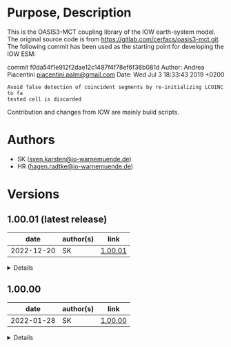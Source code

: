 # Purpose, Description

This is the OASIS3-MCT coupling library of the IOW earth-system model. 
The original source code is from  https://gitlab.com/cerfacs/oasis3-mct.git.
The following commit has been used as the starting point for developing the IOW ESM:

commit f0da54f1e912f2dae12c1487f4f78ef6f36b081d
Author: Andrea Piacentini <piacentini.palm@gmail.com>
Date:   Wed Jul 3 18:33:43 2019 +0200

    Avoid false detection of coincident segments by re-initializing LCOINC to fa
    tested cell is discarded

Contribution and changes from IOW are mainly build scripts. 


# Authors

* SK      (sven.karsten@io-warnemuende.de)
* HR      (hagen.radtke@io-warnemuende.de)


# Versions

## 1.00.01 (latest release)

| date        | author(s)   | link      |
|---          |---          |---        |
| 2022-12-20  | SK          | [1.00.01](https://git.io-warnemuende.de/iow_esm/components.cclm/src/branch/1.00.01)     | 

<details>

### changes
* updated build.sh
* added this readme file
    
### dependencies
* None
  
### known issues
* None

### tested with
* intensively tested on both HLRN machines
  * using example setups available under:
    (coupled) /scratch/usr/mviowmod/IOW_ESM/setups/
              MOM5_Baltic-CCLM_Eurocordex/example_8nm_0.22deg/1.00.00
    (uncoupled) /scratch/usr/mviowmod/IOW_ESM/setups/
                CCLM_Eurocordex/example_0.22deg/1.00.00
* can be built and run on Haumea but output is not intensively tested
  
</details>


## 1.00.00

| date        | author(s)   | link      |
|---          |---          |---        |
| 2022-01-28  | SK          | [1.00.00](https://git.io-warnemuende.de/iow_esm/components.cclm/src/branch/1.00.00)     | 

<details>

### changes
-
    
### dependencies
- 
  
### known issues
-

### tested with
* intensively tested on both HLRN machines
  * using example setups available under:
    (coupled) /scratch/usr/mviowmod/IOW_ESM/setups/
              MOM5_Baltic-CCLM_Eurocordex/example_8nm_0.22deg/1.00.00
    (uncoupled) /scratch/usr/mviowmod/IOW_ESM/setups/
                CCLM_Eurocordex/example_0.22deg/1.00.00
* can be built and run on Haumea but output is not intensively tested
  
</details>